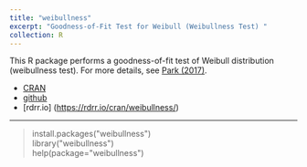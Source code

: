 ```yaml
---
title: "weibullness"
excerpt: "Goodness-of-Fit Test for Weibull (Weibullness Test) "
collection: R
---
```


This R package performs a goodness-of-fit test of Weibull distribution (weibullness test). 
For more details, see [Park (2017)](http://journals.sfu.ca/ijietap/index.php/ijie/article/view/2848).   <br />


+ [CRAN](https://cran.r-project.org/web/packages/weibullness/index.html) 
+ [github](https://github.com/appliedstat/R/tree/master/weibullness)
+ [rdrr.io] (https://rdrr.io/cran/weibullness/)

------

> install.packages("weibullness") <br />
> library("weibullness")  <br />
> help(package="weibullness") 

